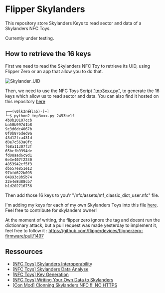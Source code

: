 # Flipper Skylanders

This repository store Skylanders Keys to read sector and data of a Skylanders NFC Toys.

Currently under testing.


## How to retrieve the 16 keys 

First we need to read the Skylanders NFC Toy to retrieve its UID, using Flipper Zero or an app that allow you to do that.

![Skylander_UID](https://user-images.githubusercontent.com/22322762/181916763-dfd7f97f-341e-4cc8-898a-5fd77097573f.png)

Then, we need to use the NFC Toys Script <a href="https://nfc.toys/interop-sky.html">"tnp3xxx.py"</a>, to generate the 16 keys which allow us to read sector and data. You can also find it hosted on this repository <a href="scripts/tnp3xxx.py">here</a>

```
┌──(v0lk3n㉿lab)-[~]
└─$ python2 tnp3xxx.py 2453be1f
4b0b20107ccb
ba50b997d1b8
9c3d6dc4067b
0f0b876ded9a
43d12fca431d
d0e7c563a8fc
f68a11307f3f
65bcfb9994de
fd08aad6c9d1
6e3e407f2230
4853942cf5f3
db657e851e12
97bfd622b095
04893c8b5b74
22e4e8d88cb7
b1d202716756
```

Then add those 16 keys to you'r "/nfc/assets/mf_classic_dict_user.nfc" file.

I'm adding my keys for each of my own Skylanders Toys into this file <a href="/nfc/assets/skylanders_dict.nfc">here</a>. Feel free to contribute for skylanders owner! 

At the moment of writing, the flipper zero ignore the tag and doesnt run the dictionnary attack, but a pull request was made yesterday to implement it, feel free to follow it : https://github.com/flipperdevices/flipperzero-firmware/pull/1497

## Ressources 

* <a href="https://nfc.toys/interop-sky.html">[NFC Toys] Skylanders Interoperability</a>
* <a href="https://nfc.toys/data-giants.html">[NFC Toys] Skylanders Data Analyse</a>
* <a href="https://nfc.toys/prac-keys.html">[NFC Toys] Key Generation</a>
* <a href="https://nfc.toys/workflow-sky.html">[NFC Toys] Writing Your Own Data to Skylanders</a>
* <a href="http://con-mod.com/skylanders-nfc/">[Con Mod] Clonning Skylanders NFC !!! NO HTTPS</a>
